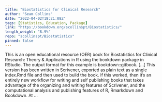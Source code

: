 ```yaml
---
title: "Biostatistics for Clinical Research"
author: "Sean Collins"
date: "2022-04-02T18:21:08Z"
tags: [Statistics, Education, Package]
link: "https://bookdown.org/scollinspt/Biostatistics/"
length_weight: "8.9%"
repo: "scollinspt/Biostatistics"
pinned: false
---
```


This is an open educational resource (OER) book for Biostatistics for Clinical Research: Theory & Applications in R using the bookdown package in RStudio. The output format for this example is bookdown::gitbook. [...] This version has been written in Scrivener, exported as plain text as a single index.Rmd file and then used to build the book. If this worked, then it’s an entirely new workflow for writing and self publishing books that takes advantage of the organizing and writing features of Scrivener, and the computational analysis and publishing features of R, Rmarkdown and Bookdown. At ...

